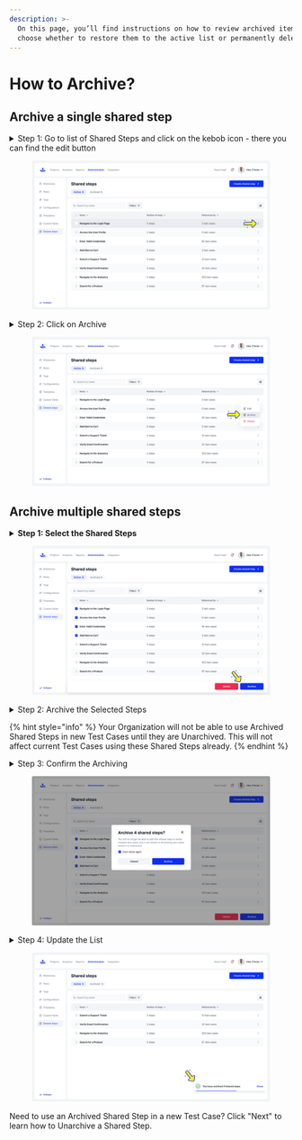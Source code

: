 ```yaml
---
description: >-
  On this page, you’ll find instructions on how to review archived items and
  choose whether to restore them to the active list or permanently delete them.
---
```


# How to Archive?

## Archive a single shared step&#x20;

<details>

<summary>Step 1: Go to list of Shared Steps and click on the kebob icon - there you can find the edit button</summary>

A window will appear on the right side.

</details>

<figure><img src="../../../../.gitbook/assets/179_Shared steps list - hover.png" alt=""><figcaption></figcaption></figure>

<details>

<summary>Step 2: Click on Archive</summary>

A small menu will appear with three options. Click on "Archive" to move the item to the archived list.

</details>

<figure><img src="../../../../.gitbook/assets/173_Shared steps list - menu (2).png" alt=""><figcaption></figcaption></figure>

## Archive multiple shared steps

<details>

<summary><strong>Step 1: Select the Shared Steps</strong></summary>

Use the checkboxes to select the multiple shared steps you want to archive.

</details>

<figure><img src="../../../../.gitbook/assets/167_Shared steps list - Bulk.png" alt=""><figcaption></figcaption></figure>

<details>

<summary>Step 2: Archive the Selected Steps</summary>

Choose the "Unarchive" option on the bottom side of the page.

</details>

{% hint style="info" %}
Your Organization will not be able to use Archived Shared Steps in new Test Cases until they are Unarchived. This will not affect current Test Cases using these Shared Steps already.&#x20;
{% endhint %}

<details>

<summary>Step 3: Confirm the Archiving </summary>

A confirmation message will appear asking if you are sure you want to archive the shared steps. Confirm your choice.

</details>

<figure><img src="../../../../.gitbook/assets/168_Shared steps list - Archive.png" alt=""><figcaption></figcaption></figure>

<details>

<summary>Step 4: Update the List</summary>

After archiving, the list will refresh to show the shared steps have been moved to the Archived list.

</details>

<figure><img src="../../../../.gitbook/assets/185_Shared steps list - Archived.png" alt=""><figcaption></figcaption></figure>

Need to use an Archived Shared Step in a new Test Case? Click "Next" to learn how to Unarchive a Shared Step.&#x20;
